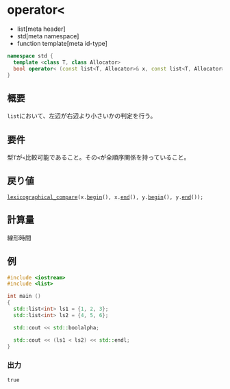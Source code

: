 # operator<
* list[meta header]
* std[meta namespace]
* function template[meta id-type]

```cpp
namespace std {
  template <class T, class Allocator>
  bool operator< (const list<T, Allocator>& x, const list<T, Allocator>& y);
}
```

## 概要
`list`において、左辺が右辺より小さいかの判定を行う。



## 要件
型`T`が`<`比較可能であること。その`<`が全順序関係を持っていること。



## 戻り値
[`lexicographical_compare`](/reference/algorithm/lexicographical_compare.md)`(x.`[`begin`](begin.md)`(), x.`[`end`](end.md)`(), y.`[`begin`](begin.md)`(), y.`[`end`](end.md)`());`


## 計算量
線形時間


## 例
```cpp example
#include <iostream>
#include <list>

int main ()
{
  std::list<int> ls1 = {1, 2, 3};
  std::list<int> ls2 = {4, 5, 6};

  std::cout << std::boolalpha;

  std::cout << (ls1 < ls2) << std::endl;
}
```

### 出力
```
true
```


